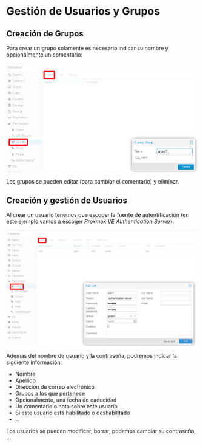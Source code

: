 # Gestión de Usuarios y Grupos

## Creación de Grupos

Para crear un grupo solamente es necesario indicar su nombre y opcionalmente un comentario:

![usuarios](img/usuario3.png)

Los grupos se pueden editar (para cambiar el comentario) y eliminar.

## Creación y gestión de Usuarios

Al crear un usuario tenemos que escoger la fuente de autentificación (en este ejemplo vamos a escoger *Proxmox VE Authentication Server*):

![usuarios](img/usuario4.png)

Ademas del nombre de usuario y la contraseña, podremos indicar la siguiente información:

* Nombre
* Apellido
* Dirección de correo electrónico
* Grupos a los que pertenece
* Opcionalmente, una fecha de caducidad
* Un comentario o nota sobre este usuario
* Si este usuario está habilitado o deshabilitado
* ...

Los usuarios se pueden modificar, borrar, podemos cambiar su contraseña, ...

